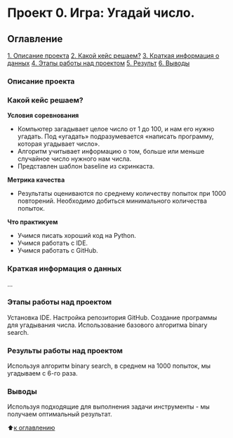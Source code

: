 # Проект 0. Игра: Угадай число.

## Оглавление
[1. Описание проекта](https://github.com/elynets/skillfactory/blob/main/project_0/README.md#Оглавление)
[2. Какой кейс решаем?](https://github.com/elynets/skillfactory/blob/main/project_0/README.md#Оглавление)
[3. Краткая информация о данных](https://github.com/elynets/skillfactory/blob/main/project_0/README.md#Оглавление)
[4. Этапы работы над проектом](https://github.com/elynets/skillfactory/blob/main/project_0/README.md#Оглавление)
[5. Результ](https://github.com/elynets/skillfactory/blob/main/project_0/README.md#Оглавление)
[6. Выводы](https://github.com/elynets/skillfactory/blob/main/project_0/README.md#Оглавление)


### Описание проекта

### Какой кейс решаем?

**Условия соревнования**
- Компьютер загадывает целое число от 1 до 100, и нам его нужно угадать. Под «угадать» подразумевается «написать программу, которая угадывает число».
- Алгоритм учитывает информацию о том, больше или меньше случайное число нужного нам числа.
- Представлен шаблон baseline из скринкаста.

**Метрика качества**
- Результаты оцениваются по среднему количеству попыток при 1000 повторений. Необходимо добиться минимального количества попыток.

**Что практикуем**
- Учимся писать хороший код на Python.
- Учимся работать с IDE.
- Учимся работать с GitHub.

### Краткая информация о данных
...

### Этапы работы над проектом
Установка IDE. Настройка репозитория GitHub. Создание программы для угадывания числа. Использование базового алгоритма binary search.

### Результы работы над проектом
Используя алгоритм binary search, в среднем на 1000 попыток, мы угадываем с 6-го раза.

### Выводы
Используя подходящие для выполнения задачи инструменты - мы получаем оптимальный результат.

:arrow_up:[к оглавлению](https://github.com/elynets/skillfactory/blob/main/project_0/README.md#Оглавление)


